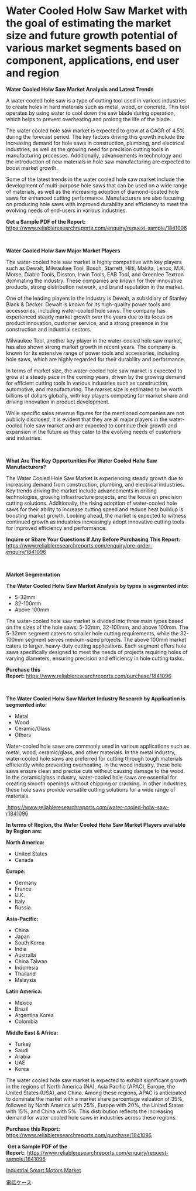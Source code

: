 <p><h1>Water Cooled Holw Saw Market with the goal of estimating the market size and future growth potential of various market segments based on component, applications, end user and region</h1></p><p><strong>Water Cooled Holw Saw Market Analysis and Latest Trends</strong></p>
<p><p>A water cooled hole saw is a type of cutting tool used in various industries to create holes in hard materials such as metal, wood, or concrete. This tool operates by using water to cool down the saw blade during operation, which helps to prevent overheating and prolong the life of the blade.</p><p>The water cooled hole saw market is expected to grow at a CAGR of 4.5% during the forecast period. The key factors driving this growth include the increasing demand for hole saws in construction, plumbing, and electrical industries, as well as the growing need for precision cutting tools in manufacturing processes. Additionally, advancements in technology and the introduction of new materials in hole saw manufacturing are expected to boost market growth.</p><p>Some of the latest trends in the water cooled hole saw market include the development of multi-purpose hole saws that can be used on a wide range of materials, as well as the increasing adoption of diamond-coated hole saws for enhanced cutting performance. Manufacturers are also focusing on producing hole saws with improved durability and efficiency to meet the evolving needs of end-users in various industries.</p></p>
<p><strong>Get a Sample PDF of the Report:&nbsp;</strong> <a href="https://www.reliableresearchreports.com/enquiry/request-sample/1841096">https://www.reliableresearchreports.com/enquiry/request-sample/1841096</a></p>
<p>&nbsp;</p>
<p><strong>Water Cooled Holw Saw Major Market Players</strong></p>
<p><p>The water-cooled hole saw market is highly competitive with key players such as Dewalt, Milwaukee Tool, Bosch, Starrett, Hilti, Makita, Lenox, M.K. Morse, Diablo Tools, Disston, Irwin Tools, EAB Tool, and Greenlee Textron dominating the industry. These companies are known for their innovative products, strong distribution network, and brand reputation in the market.</p><p>One of the leading players in the industry is Dewalt, a subsidiary of Stanley Black & Decker. Dewalt is known for its high-quality power tools and accessories, including water-cooled hole saws. The company has experienced steady market growth over the years due to its focus on product innovation, customer service, and a strong presence in the construction and industrial sectors.</p><p>Milwaukee Tool, another key player in the water-cooled hole saw market, has also shown strong market growth in recent years. The company is known for its extensive range of power tools and accessories, including hole saws, which are highly regarded for their durability and performance.</p><p>In terms of market size, the water-cooled hole saw market is expected to grow at a steady pace in the coming years, driven by the growing demand for efficient cutting tools in various industries such as construction, automotive, and manufacturing. The market size is estimated to be worth billions of dollars globally, with key players competing for market share and driving innovation in product development.</p><p>While specific sales revenue figures for the mentioned companies are not publicly disclosed, it is evident that they are all major players in the water-cooled hole saw market and are expected to continue their growth and expansion in the future as they cater to the evolving needs of customers and industries.</p></p>
<p>&nbsp;</p>
<p><strong>What Are The Key Opportunities For Water Cooled Holw Saw Manufacturers?</strong></p>
<p><p>The Water Cooled Hole Saw Market is experiencing steady growth due to increasing demand from construction, plumbing, and electrical industries. Key trends driving the market include advancements in drilling technologies, growing infrastructure projects, and the focus on precision cutting solutions. Additionally, the rising adoption of water-cooled hole saws for their ability to increase cutting speed and reduce heat buildup is boosting market growth. Looking ahead, the market is expected to witness continued growth as industries increasingly adopt innovative cutting tools for improved efficiency and performance.</p></p>
<p><strong>Inquire or Share Your Questions If Any Before Purchasing This Report:</strong> <a href="https://www.reliableresearchreports.com/enquiry/pre-order-enquiry/1841096">https://www.reliableresearchreports.com/enquiry/pre-order-enquiry/1841096</a></p>
<p>&nbsp;</p>
<p><strong>Market Segmentation</strong></p>
<p><strong>The Water Cooled Holw Saw Market Analysis by types is segmented into:</strong></p>
<p><ul><li>5-32mm</li><li>32-100mm</li><li>Above 100mm</li></ul></p>
<p><p>The water-cooled hole saw market is divided into three main types based on the sizes of the hole saws: 5-32mm, 32-100mm, and above 100mm. The 5-32mm segment caters to smaller hole cutting requirements, while the 32-100mm segment serves medium-sized projects. The above 100mm market caters to larger, heavy-duty cutting applications. Each segment offers hole saws specifically designed to meet the needs of projects requiring holes of varying diameters, ensuring precision and efficiency in hole cutting tasks.</p></p>
<p><strong>Purchase this Report:&nbsp;</strong><a href="https://www.reliableresearchreports.com/purchase/1841096">https://www.reliableresearchreports.com/purchase/1841096</a></p>
<p>&nbsp;</p>
<p><strong>The Water Cooled Holw Saw Market Industry Research by Application is segmented into:</strong></p>
<p><ul><li>Metal</li><li>Wood</li><li>Ceramic/Glass</li><li>Others</li></ul></p>
<p><p>Water-cooled hole saws are commonly used in various applications such as metal, wood, ceramic/glass, and other materials. In the metal industry, water-cooled hole saws are preferred for cutting through tough materials efficiently while preventing overheating. In the wood industry, these hole saws ensure clean and precise cuts without causing damage to the wood. In the ceramic/glass industry, water-cooled hole saws are essential for creating smooth openings without chipping or cracking. In other industries, these hole saws provide versatile cutting solutions for a wide range of materials.</p></p>
<p><a href="https://www.reliableresearchreports.com/water-cooled-holw-saw-r1841096">&nbsp;https://www.reliableresearchreports.com/water-cooled-holw-saw-r1841096</a></p>
<p><strong>In terms of Region, the Water Cooled Holw Saw Market Players available by Region are:</strong></p>
<p>
    <p> <strong> North America: </strong>
        <ul>
            <li>United States</li>
            <li>Canada</li>
        </ul>
        </p> 
    <p> <strong> Europe: </strong>
        <ul>
            <li>Germany</li>
            <li>France</li>
            <li>U.K.</li>
            <li>Italy</li>
            <li>Russia</li>
        </ul>
        </p> 
    <p> <strong> Asia-Pacific: </strong>
        <ul>
            <li>China</li>
            <li>Japan</li>
            <li>South Korea</li>
            <li>India</li>
            <li>Australia</li>
            <li>China Taiwan</li>
            <li>Indonesia</li>
            <li>Thailand</li>
            <li>Malaysia</li>
        </ul>
        </p> 
    <p> <strong> Latin America: </strong>
        <ul>
            <li>Mexico</li>
            <li>Brazil</li>
            <li>Argentina Korea</li>
            <li>Colombia</li>
        </ul>
        </p> 
    <p> <strong> Middle East & Africa: </strong>
        <ul>
            <li>Turkey</li>
            <li>Saudi</li>
            <li>Arabia</li>
            <li>UAE</li>
            <li>Korea</li>
        </ul>
    </p>
    </p>
<p><p>The water cooled hole saw market is expected to exhibit significant growth in the regions of North America (NA), Asia Pacific (APAC), Europe, the United States (USA), and China. Among these regions, APAC is anticipated to dominate the market with a market share percentage valuation of 35%, followed by North America with 25%, Europe with 20%, the United States with 15%, and China with 5%. This distribution reflects the increasing demand for water cooled hole saws in industries across these regions.</p></p>
<p><strong>Purchase this Report: </strong><a href="https://www.reliableresearchreports.com/purchase/1841096">https://www.reliableresearchreports.com/purchase/1841096</a></p>
<p>&nbsp;<strong>Get a Sample PDF of the Report:&nbsp;&nbsp;</strong><a href="https://www.reliableresearchreports.com/enquiry/request-sample/1841096">https://www.reliableresearchreports.com/enquiry/request-sample/1841096</a></p>
<p><strong></strong></p>
<p><p><a href="https://github.com/RichRobinson5/Market-Research-Report-List-4/blob/main/industrial-smart-motors-market.md">Industrial Smart Motors Market</a></p><p><a href="https://github.com/oqoeusbvpadwjs08/Market-Research-Report-List-1/blob/main/648691042612.md">電話ケース</a></p></p>